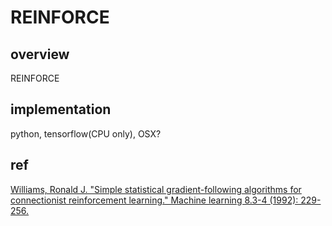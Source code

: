 # REINFORCE

## overview
REINFORCE

## implementation
python, tensorflow(CPU only), OSX?

## ref
[Williams, Ronald J. "Simple statistical gradient-following algorithms for connectionist reinforcement learning." Machine learning 8.3-4 (1992): 229-256.](http://www-anw.cs.umass.edu/~barto/courses/cs687/williams92simple.pdf)
